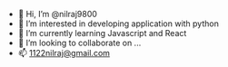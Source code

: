- 👋 Hi, I’m @nilraj9800
- 👀 I’m interested in developing application with python
- 🌱 I’m currently learning Javascript and React
- 💞️ I’m looking to collaborate on ...
- 📫 1122nilraj@gmail.com

<!---
nilraj9800/nilraj9800 is a ✨ special ✨ repository because its `README.md` (this file) appears on your GitHub profile.
You can click the Preview link to take a look at your changes.
--->

